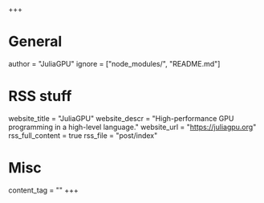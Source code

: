 +++
# General
author = "JuliaGPU"
ignore = ["node_modules/", "README.md"]

# RSS stuff
website_title = "JuliaGPU"
website_descr = "High-performance GPU programming in a high-level language."
website_url = "https://juliagpu.org"
rss_full_content = true
rss_file = "post/index"

# Misc
content_tag = ""
+++
